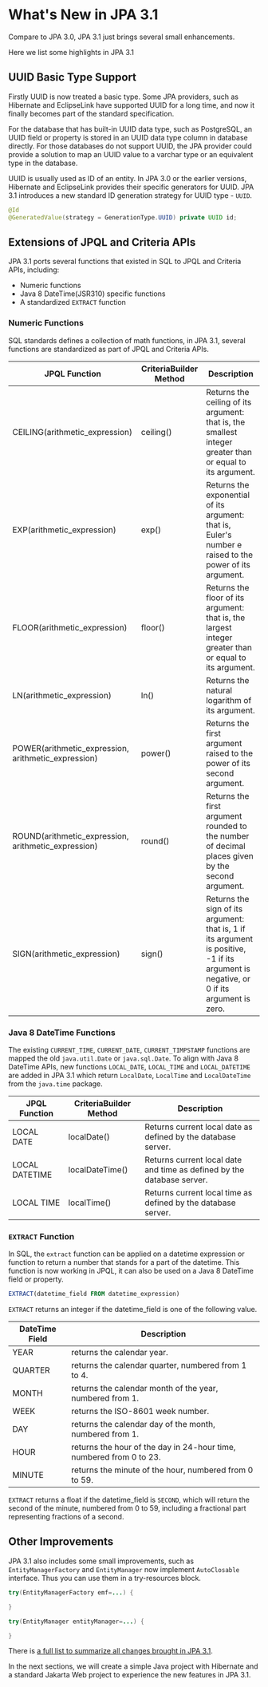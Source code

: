 # What's New in JPA 3.1

Compare to JPA 3.0, JPA 3.1 just brings several small enhancements.

Here we list some highlights in JPA 3.1

## UUID Basic Type Support

Firstly UUID is now treated a basic type. Some JPA providers, such as Hibernate and EclipseLink have supported UUID for a long time, and now it finally becomes part of the standard specification.

For the database that has built-in UUID data type, such as PostgreSQL, an UUID field or property is stored in an UUID data type column in database directly. For those databases do not support UUID, the JPA provider could provide a solution to map an UUID value to a varchar type or an equivalent type in the database.

UUID is usually used as ID of an entity. In JPA 3.0 or the earlier versions, Hibernate and EclipseLink provides their specific generators for UUID. JPA 3.1 introduces a new standard ID generation strategy for UUID type - `UUID`.

```java
@Id
@GeneratedValue(strategy = GenerationType.UUID) private UUID id;
```

## Extensions of JPQL and Criteria APIs

JPA 3.1 ports several functions that existed in SQL to JPQL and Criteria APIs, including:

* Numeric functions
* Java 8 DateTime(JSR310) specific functions
* A standardized `EXTRACT` function

### Numeric Functions

SQL standards defines a collection of math functions, in JPA 3.1, several functions are standardized as part of JPQL and Criteria APIs.

| JPQL Function                                       | CriteriaBuilder Method | Description                                                                                                                             |
| --------------------------------------------------- | ---------------------- | --------------------------------------------------------------------------------------------------------------------------------------- |
| CEILING(arithmetic_expression)                      | ceiling()              | Returns the ceiling of its argument: that is, the smallest integer greater than or equal to its argument.                               |
| EXP(arithmetic_expression)                          | exp()                  | Returns the exponential of its argument: that is, Euler's number e raised to the power of its argument.                                 |
| FLOOR(arithmetic_expression)                        | floor()                | Returns the floor of its argument: that is, the largest integer greater than or equal to its argument.                                  |
| LN(arithmetic_expression)                           | ln()                   | Returns the natural logarithm of its argument.                                                                                          |
| POWER(arithmetic_expression, arithmetic_expression) | power()                | Returns the first argument raised to the power of its second argument.                                                                  |
| ROUND(arithmetic_expression, arithmetic_expression) | round()                | Returns the first argument rounded to the number of decimal places given by the second argument.                                        |
| SIGN(arithmetic_expression)                         | sign()                 | Returns the sign of its argument: that is, 1 if its argument is positive, -1 if its argument is negative, or 0 if its argument is zero. |

### Java 8 DateTime Functions

The existing `CURRENT_TIME`, `CURRENT_DATE`, `CURRENT_TIMPSTAMP` functions are mapped the old `java.util.Date` or `java.sql.Date`. To align with Java 8 DateTime APIs, new functions `LOCAL_DATE`, `LOCAL_TIME` and `LOCAL_DATETIME` are added in JPA 3.1 which return `LocalDate`, `LocalTime` and `LocalDateTime` from the `java.time` package.

| JPQL Function  | CriteriaBuilder Method | Description                                                            |
| -------------- | ---------------------- | ---------------------------------------------------------------------- |
| LOCAL DATE     | localDate()            | Returns current local date as defined by the database server.          |
| LOCAL DATETIME | localDateTime()        | Returns current local date and time as defined by the database server. |
| LOCAL TIME     | localTime()            | Returns current local time as defined by the database server.          |

### `EXTRACT` Function

In SQL, the `extract` function can be applied on a datetime expression or function to return a number that stands for a part of the datetime. This function is now working in JPQL, it can also be used on a Java 8 DateTime field or property.

```sql
EXTRACT(datetime_field FROM datetime_expression)
```

`EXTRACT` returns an integer if the datetime_field is one of the following value.

| DateTime  Field | Description                                                         |
| --------------- | ------------------------------------------------------------------- |
| YEAR            | returns the calendar year.                                          |
| QUARTER         | returns the calendar quarter, numbered from 1 to 4.                 |
| MONTH           | returns the calendar month of the year, numbered from 1.            |
| WEEK            | returns the ISO-8601 week number.                                   |
| DAY             | returns the calendar day of the month, numbered from 1.             |
| HOUR            | returns the hour of the day in 24-hour time, numbered from 0 to 23. |
| MINUTE          | returns the minute of the hour, numbered from 0 to 59.              |

`EXTRACT` returns a float if the datetime_field is `SECOND`, which will return the second of the minute, numbered from 0 to 59, including a fractional part representing fractions of a second.

## Other Improvements

JPA 3.1 also includes some small improvements, such as `EntityManagerFactory` and `EntityManager` now implement `AutoClosable` interface. Thus you can use them in a try-resources block.

```java
try(EntityManagerFactory emf=...) {

}

try(EntityManager entityManager=...) {

}
```

There is [a full list to summarize all changes brought in JPA 3.1](https://projects.eclipse.org/projects/ee4j.jpa/releases/3.1).

In the next sections, we will create a simple Java project with Hibernate and a standard Jakarta Web project to experience the new features in JPA 3.1.
